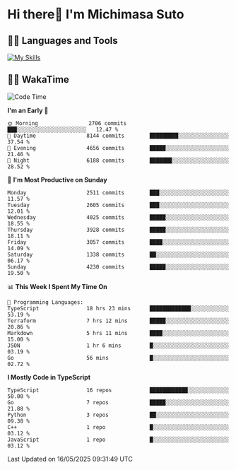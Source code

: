 # Hi there👋 I'm Michimasa Suto

## 🧑‍💻 Languages and Tools
[![My Skills](https://skillicons.dev/icons?i=ts,nextjs,react,go,python,aws,terraform)](https://skillicons.dev)

<!--
**Suto-Michimasa/Suto-Michimasa** is a ✨ _special_ ✨ repository because its `README.md` (this file) appears on your GitHub profile.

Here are some ideas to get you started:

- 🔭 I’m currently working on ...
- 🌱 I’m currently learning ...
- 👯 I’m looking to collaborate on ...
- 🤔 I’m looking for help with ...
- 💬 Ask me about ...
- 📫 How to reach me: ...
- 😄 Pronouns: ...
- ⚡ Fun fact: ...
-->
<!--
## 💎 Github Stats

<div>
  <img height="170" align="left" src="https://github-readme-stats.vercel.app/api?username=Suto-michimasa&count_private=true&show_icons=true&theme=dark" />
  <img height="170" src="https://github-readme-stats.vercel.app/api/top-langs/?username=Suto-michimasa&langs_count=8&layout=compact&theme=dark" />
</div>
-->
<!-- ## 🏆 GitHub Profile Trophy

<img width="800" src="https://github-profile-trophy.vercel.app/?username=Suto-michimasa&theme=onedark&no-frame=true"/>
 -->

## 🧑‍💻 WakaTime
<!--START_SECTION:waka-->
![Code Time](http://img.shields.io/badge/Code%20Time-830%20hrs%2040%20mins-blue)

**I'm an Early 🐤** 

```text
🌞 Morning                2706 commits        ███░░░░░░░░░░░░░░░░░░░░░░   12.47 % 
🌆 Daytime                8144 commits        █████████░░░░░░░░░░░░░░░░   37.54 % 
🌃 Evening                4656 commits        █████░░░░░░░░░░░░░░░░░░░░   21.46 % 
🌙 Night                  6188 commits        ███████░░░░░░░░░░░░░░░░░░   28.52 % 
```
📅 **I'm Most Productive on Sunday** 

```text
Monday                   2511 commits        ███░░░░░░░░░░░░░░░░░░░░░░   11.57 % 
Tuesday                  2605 commits        ███░░░░░░░░░░░░░░░░░░░░░░   12.01 % 
Wednesday                4025 commits        █████░░░░░░░░░░░░░░░░░░░░   18.55 % 
Thursday                 3928 commits        █████░░░░░░░░░░░░░░░░░░░░   18.11 % 
Friday                   3057 commits        ████░░░░░░░░░░░░░░░░░░░░░   14.09 % 
Saturday                 1338 commits        ██░░░░░░░░░░░░░░░░░░░░░░░   06.17 % 
Sunday                   4230 commits        █████░░░░░░░░░░░░░░░░░░░░   19.50 % 
```


📊 **This Week I Spent My Time On** 

```text
💬 Programming Languages: 
TypeScript               18 hrs 23 mins      █████████████░░░░░░░░░░░░   53.19 % 
Terraform                7 hrs 12 mins       █████░░░░░░░░░░░░░░░░░░░░   20.86 % 
Markdown                 5 hrs 11 mins       ████░░░░░░░░░░░░░░░░░░░░░   15.00 % 
JSON                     1 hr 6 mins         █░░░░░░░░░░░░░░░░░░░░░░░░   03.19 % 
Go                       56 mins             █░░░░░░░░░░░░░░░░░░░░░░░░   02.72 % 
```

**I Mostly Code in TypeScript** 

```text
TypeScript               16 repos            ████████████░░░░░░░░░░░░░   50.00 % 
Go                       7 repos             █████░░░░░░░░░░░░░░░░░░░░   21.88 % 
Python                   3 repos             ██░░░░░░░░░░░░░░░░░░░░░░░   09.38 % 
C++                      1 repo              █░░░░░░░░░░░░░░░░░░░░░░░░   03.12 % 
JavaScript               1 repo              █░░░░░░░░░░░░░░░░░░░░░░░░   03.12 % 
```




 Last Updated on 16/05/2025 09:31:49 UTC
<!--END_SECTION:waka-->
